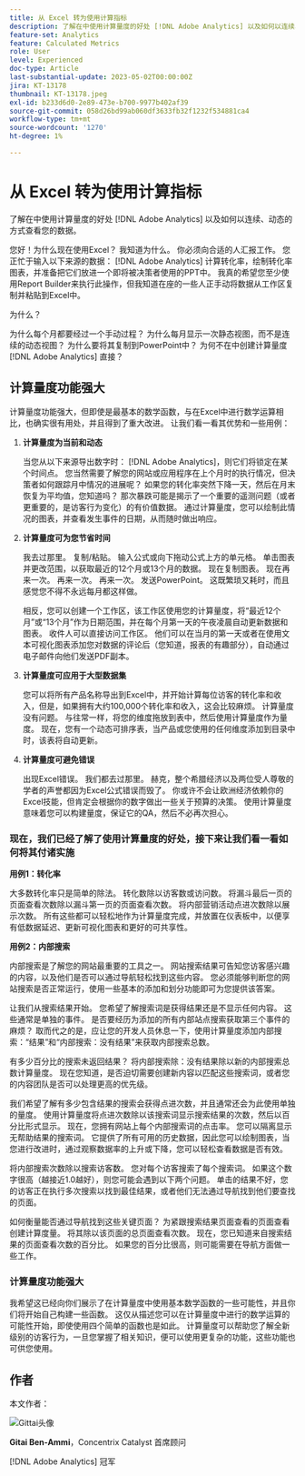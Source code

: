 ```yaml
---
title: 从 Excel 转为使用计算指标
description: 了解在中使用计算量度的好处 [!DNL Adobe Analytics] 以及如何以连续、动态的方式查看您的数据。
feature-set: Analytics
feature: Calculated Metrics
role: User
level: Experienced
doc-type: Article
last-substantial-update: 2023-05-02T00:00:00Z
jira: KT-13178
thumbnail: KT-13178.jpeg
exl-id: b233d6d0-2e89-473e-b700-9977b402af39
source-git-commit: 058d26bd99ab060df3633fb32f1232f534881ca4
workflow-type: tm+mt
source-wordcount: '1270'
ht-degree: 1%

---
```


# 从 Excel 转为使用计算指标

了解在中使用计算量度的好处 [!DNL Adobe Analytics] 以及如何以连续、动态的方式查看您的数据。

您好！为什么现在使用Excel？ 我知道为什么。 你必须向合适的人汇报工作。 您正忙于输入以下来源的数据： [!DNL Adobe Analytics] 计算转化率，绘制转化率图表，并准备把它们放进一个即将被决策者使用的PPT中。 我真的希望您至少使用Report Builder来执行此操作，但我知道在座的一些人正手动将数据从工作区复制并粘贴到Excel中。

为什么？

为什么每个月都要经过一个手动过程？ 为什么每月显示一次静态视图，而不是连续的动态视图？ 为什么要将其复制到PowerPoint中？ 为何不在中创建计算量度 [!DNL Adobe Analytics] 直接？

## 计算量度功能强大

计算量度功能强大，但即使是最基本的数学函数，与在Excel中进行数学运算相比，也确实很有用处，并且得到了重大改进。 让我们看一看其优势和一些用例：

1. **计算量度为当前和动态**

   当您从以下来源导出数字时： [!DNL Adobe Analytics]，则它们将锁定在某个时间点。 您当然需要了解您的网站或应用程序在上个月时的执行情况，但决策者如何跟踪月中情况的进展呢？ 如果您的转化率突然下降一天，然后在月末恢复为平均值，您知道吗？ 那次暴跌可能是揭示了一个重要的遥测问题（或者更重要的，是访客行为变化）的有价值数据。 通过计算量度，您可以绘制此情况的图表，并查看发生事件的日期，从而随时做出响应。

1. **计算量度可为您节省时间**

   我去过那里。 复制/粘贴。 输入公式或向下拖动公式上方的单元格。 单击图表并更改范围，以获取最近的12个月或13个月的数据。 现在复制图表。 现在再来一次。 再来一次。 再来一次。 发送PowerPoint。 这既繁琐又耗时，而且感觉您不得不永远每月都这样做。

   相反，您可以创建一个工作区，该工作区使用您的计算量度，将“最近12个月”或“13个月”作为日期范围，并在每个月第一天的午夜凌晨自动更新数据和图表。 收件人可以直接访问工作区。 他们可以在当月的第一天或者在使用文本可视化图表添加您对数据的评论后（您知道，报表的有趣部分），自动通过电子邮件向他们发送PDF副本。

1. **计算量度可应用于大型数据集**

   您可以将所有产品名称导出到Excel中，并开始计算每位访客的转化率和收入，但是，如果拥有大约100,000个转化率和收入，这会比较麻烦。 计算量度没有问题。 与往常一样，将您的维度拖放到表中，然后使用计算量度作为量度。 现在，您有一个动态可排序表，当产品或您使用的任何维度添加到目录中时，该表将自动更新。

1. **计算量度可避免错误**

   出现Excel错误。 我们都去过那里。 赫克，整个希腊经济以及两位受人尊敬的学者的声誉都因为Excel公式错误而毁了。 你或许不会让欧洲经济依赖你的Excel技能，但肯定会根据你的数字做出一些关于预算的决策。 使用计算量度意味着您可以构建量度，保证它的QA，然后不必再次担心。

### 现在，我们已经了解了使用计算量度的好处，接下来让我们看一看如何将其付诸实施

**用例1：转化率**

大多数转化率只是简单的除法。 转化数除以访客数或访问数。 将漏斗最后一页的页面查看次数除以漏斗第一页的页面查看次数。 将内部营销活动点进次数除以展示次数。 所有这些都可以轻松地作为计算量度完成，并放置在仪表板中，以便享有低数据延迟、更新可视化图表和更好的可共享性。

**用例2：内部搜索**

内部搜索是了解您的网站最重要的工具之一。 网站搜索结果可告知您访客感兴趣的内容，以及他们是否可以通过导航轻松找到这些内容。 您必须能够判断您的网站搜索是否正常运行，使用一些基本的添加和划分功能即可为您提供该答案。

让我们从搜索结果开始。 您希望了解搜索词是获得结果还是不显示任何内容。 这些通常是单独的事件。 是否要经历为添加的所有内部站点搜索获取第三个事件的麻烦？ 取而代之的是，应让您的开发人员休息一下，使用计算量度添加内部搜索：“结果”和“内部搜索：没有结果”来获取内部搜索总数。

有多少百分比的搜索未返回结果？ 将内部搜索除：没有结果除以新的内部搜索总数计算量度。 现在您知道，是否迫切需要创建新内容以匹配这些搜索词，或者您的内容团队是否可以处理更高的优先级。

我们希望了解有多少包含结果的搜索会获得点进次数，并且通常还会为此使用单独的量度。 使用计算量度将点进次数除以该搜索词显示搜索结果的次数，然后以百分比形式显示。 现在，您拥有网站上每个内部搜索词的点击率。 您可以隔离显示无帮助结果的搜索词。 它提供了所有可用的历史数据，因此您可以绘制图表，当您进行改进时，通过观察数据率的上升或下降，您可以轻松查看数据是否有效。

将内部搜索次数除以搜索访客数。 您对每个访客搜索了每个搜索词。 如果这个数字很高（越接近1.0越好），则您可能会遇到以下两个问题。 单击的结果不好，您的访客正在执行多次搜索以找到最佳结果，或者他们无法通过导航找到他们要查找的页面。

如何衡量能否通过导航找到这些关键页面？ 为紧跟搜索结果页面查看的页面查看创建计算度量。 将其除以该页面的总页面查看次数。 现在，您已知道来自搜索结果的页面查看次数的百分比。 如果您的百分比很高，则可能需要在导航方面做一些工作。

### 计算量度功能强大

我希望这已经向你们展示了在计算量度中使用基本数学函数的一些可能性，并且你们将开始自己构建一些函数。 这仅从描述您可以在计算量度中进行的数学运算的可能性开始，即使使用四个简单的函数也是如此。 计算量度可以帮助您了解全新级别的访客行为，一旦您掌握了相关知识，便可以使用更复杂的功能，这些功能也可供您使用。

## 作者

本文作者：

![Gittai头像](assets/gittai.png)

**Gitai Ben-Ammi**，Concentrix Catalyst 首席顾问

[!DNL Adobe Analytics] 冠军
